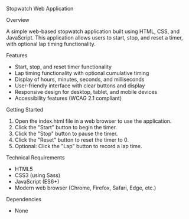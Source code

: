 Stopwatch Web Application

Overview

A simple web-based stopwatch application built using HTML, CSS, and JavaScript. This application allows users to start, stop, and reset a timer, with optional lap timing functionality.

Features

- Start, stop, and reset timer functionality
- Lap timing functionality with optional cumulative timing
- Display of hours, minutes, seconds, and milliseconds
- User-friendly interface with clear buttons and display
- Responsive design for desktop, tablet, and mobile devices
- Accessibility features (WCAG 2.1 compliant)

Getting Started

1. Open the index.html file in a web browser to use the application.
2. Click the "Start" button to begin the timer.
3. Click the "Stop" button to pause the timer.
4. Click the "Reset" button to reset the timer to 0.
5. Optional: Click the "Lap" button to record a lap time.

Technical Requirements

- HTML5
- CSS3 (using Sass)
- JavaScript (ES6+)
- Modern web browser (Chrome, Firefox, Safari, Edge, etc.)

Dependencies

- None
